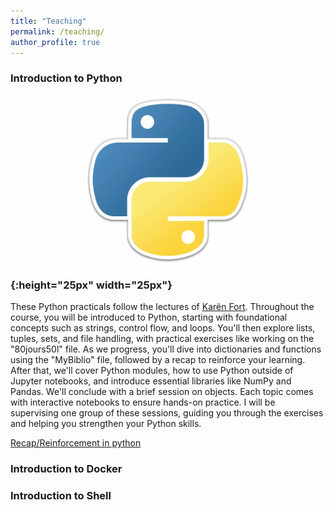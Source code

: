 ```yaml
---
title: "Teaching"
permalink: /teaching/
author_profile: true
---
```


### Introduction to Python ![emoji](/images/python-logo.jpeg){:height="25px" width="25px"}

These Python practicals follow the lectures of [Karën Fort](https://members.loria.fr/KFort/idmc-nancy-from-2024/). Throughout the course, you will be introduced to Python, starting with foundational concepts such as strings, control flow, and loops. You'll then explore lists, tuples, sets, and file handling, with practical exercises like working on the "80jours50l" file. As we progress, you'll dive into dictionaries and functions using the "MyBiblio" file, followed by a recap to reinforce your learning. After that, we'll cover Python modules, how to use Python outside of Jupyter notebooks, and introduce essential libraries like NumPy and Pandas. We'll conclude with a brief session on objects. Each topic comes with interactive notebooks to ensure hands-on practice. I will be supervising one group of these sessions, guiding you through the exercises and helping you strengthen your Python skills.

[Recap/Reinforcement in python](python/)

### Introduction to Docker

### Introduction to Shell
